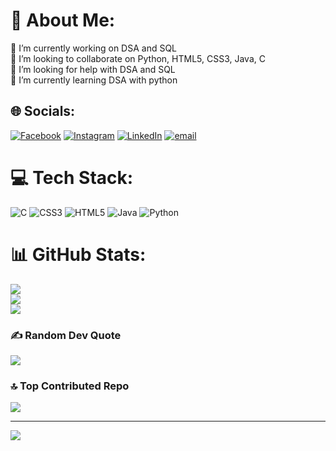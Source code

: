 # 💫 About Me:
🔭 I’m currently working on  DSA and SQL<br>👯 I’m looking to collaborate on Python, HTML5, CSS3, Java, C<br>🤝 I’m looking for help with DSA and SQL<br>🌱 I’m currently learning DSA with python<br>


## 🌐 Socials:
[![Facebook](https://img.shields.io/badge/Facebook-%231877F2.svg?logo=Facebook&logoColor=white)](https://facebook.com/https://www.facebook.com/roshan.shaik.5496) [![Instagram](https://img.shields.io/badge/Instagram-%23E4405F.svg?logo=Instagram&logoColor=white)](https://instagram.com/roshan_shaik_0337) [![LinkedIn](https://img.shields.io/badge/LinkedIn-%230077B5.svg?logo=linkedin&logoColor=white)](https://linkedin.com/in/https://www.linkedin.com/in/roshan-shaik0337?utm_source=share&utm_campaign=share_via&utm_content=profile&utm_medium=android_app) [![email](https://img.shields.io/badge/Email-D14836?logo=gmail&logoColor=white)](mailto:roshanshaik378@gmail.com) 

# 💻 Tech Stack:
![C](https://img.shields.io/badge/c-%2300599C.svg?style=for-the-badge&logo=c&logoColor=white) ![CSS3](https://img.shields.io/badge/css3-%231572B6.svg?style=for-the-badge&logo=css3&logoColor=white) ![HTML5](https://img.shields.io/badge/html5-%23E34F26.svg?style=for-the-badge&logo=html5&logoColor=white) ![Java](https://img.shields.io/badge/java-%23ED8B00.svg?style=for-the-badge&logo=openjdk&logoColor=white) ![Python](https://img.shields.io/badge/python-3670A0?style=for-the-badge&logo=python&logoColor=ffdd54)
# 📊 GitHub Stats:
![](https://github-readme-stats.vercel.app/api?username=RoshanShaik0337&theme=dark&hide_border=true&include_all_commits=false&count_private=false)<br/>
![](https://github-readme-streak-stats.herokuapp.com/?user=RoshanShaik0337&theme=dark&hide_border=true)<br/>
![](https://github-readme-stats.vercel.app/api/top-langs/?username=RoshanShaik0337&theme=dark&hide_border=true&include_all_commits=false&count_private=false&layout=compact)

### ✍️ Random Dev Quote
![](https://quotes-github-readme.vercel.app/api?type=horizontal&theme=radical)

### 🔝 Top Contributed Repo
![](https://github-contributor-stats.vercel.app/api?username=RoshanShaik0337&limit=5&theme=dark&combine_all_yearly_contributions=true)

---
[![](https://visitcount.itsvg.in/api?id=RoshanShaik0337&icon=6&color=7)](https://visitcount.itsvg.in)

<!-- Proudly created with GPRM ( https://gprm.itsvg.in ) -->
